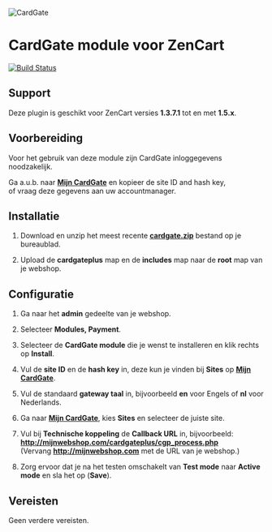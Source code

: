 ![CardGate](https://cdn.curopayments.net/thumb/200/logos/cardgate.png)

# CardGate module voor ZenCart

[![Build Status](https://travis-ci.org/cardgate/zencart.svg?branch=master)](https://travis-ci.org/cardgate/zencart)

## Support

Deze plugin is geschikt voor ZenCart versies **1.3.7.1** tot en met **1.5.x**.

## Voorbereiding

Voor het gebruik van deze module zijn CardGate inloggegevens noodzakelijk.

Ga a.u.b. naar [**Mijn CardGate**](https://my.cardgate.com/) en kopieer de  site ID and hash key,  
of vraag deze gegevens aan uw accountmanager.

## Installatie

1. Download en unzip het meest recente [**cardgate.zip**](https://github.com/cardgate/zencart/releases) bestand op je bureaublad.

2. Upload de **cardgateplus** map en de **includes** map naar de **root** map van je webshop.

## Configuratie

1. Ga naar het **admin** gedeelte van je webshop.

2. Selecteer **Modules, Payment**.

3. Selecteer de **CardGate module** die je wenst te installeren en klik rechts op **Install**.

4. Vul de **site ID** en de **hash key** in, deze kun je vinden bij **Sites** op [**Mijn CardGate**](https://my.cardgate.com/).

5. Vul de standaard **gateway taal** in, bijvoorbeeld **en** voor Engels of **nl** voor Nederlands.

6. Ga naar [**Mijn CardGate**](https://my.cardgate.com/), kies **Sites** en selecteer de juiste site.

7. Vul bij **Technische koppeling** de **Callback URL** in, bijvoorbeeld:  
   **http://mijnwebshop.com/cardgateplus/cgp_process.php**  
  (Vervang **http://mijnwebshop.com** met de URL van je webshop.)

8. Zorg ervoor dat je na het testen omschakelt van **Test mode** naar **Active mode** en sla het op (**Save**).

## Vereisten

Geen verdere vereisten.
